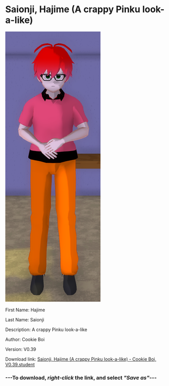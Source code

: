 # Saionji, Hajime (A crappy Pinku look-a-like)

<img src = "https://raw.githubusercontent.com/Arbiter1223/Daigaku-Gurashi-Custom-Students/master/Students/Files/Saionji%2C%20Hajime%20(A%20crappy%20Pinku%20look-a-like).png">

First Name: Hajime

Last Name: Saionji

Description: A crappy Pinku look-a-like

Author: Cookie Boi

Version: V0.39

Download link: <a href="https://raw.githubusercontent.com/Arbiter1223/Daigaku-Gurashi-Custom-Students/master/Students/Files/Saionji%2C%20Hajime%20(A%20crappy%20Pinku%20look-a-like)%20-%20Cookie%20Boi%2C%20V0.39.student">Saionji, Hajime (A crappy Pinku look-a-like) - Cookie Boi, V0.39.student</a>

### ---**To download, _right-click_ the link, and select _"Save as"_**---
